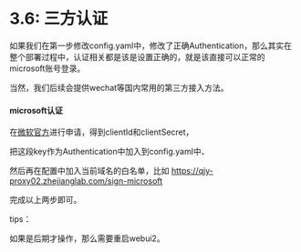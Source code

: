 # 3.6: 三方认证

如果我们在第一步修改config.yaml中，修改了正确Authentication，那么其实在整个部署过程中，认证相关都是该是设置正确的，就是该直接可以正常的microsoft账号登录。

当然，我们后续会提供wechat等国内常用的第三方接入方法。

#### microsoft认证

在[微软官方](https://apps.dev.microsoft.com/)进行申请，得到clientId和clientSecret，

把这段key作为Authentication中加入到config.yaml中、

然后再在配置中加入当前域名的白名单，比如 <https://qjy-proxy02.zhejianglab.com/sign-microsoft>

完成以上两步即可。



tips：

如果是后期才操作，那么需要重启webui2。

